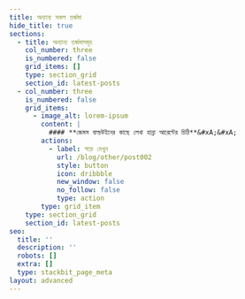 ```yaml
---
title: অন্যান্য সকল তর্জমা
hide_title: true
sections:
  - title: অন্যান্য তর্জমাসমূহ
    col_number: three
    is_numbered: false
    grid_items: []
    type: section_grid
    section_id: latest-posts
  - col_number: three
    is_numbered: false
    grid_items:
      - image_alt: lorem-ipsum
        content: |
          #### **জেমস বাল্ডউইনের কাছে লেখা হান্না আরেন্টের চিঠি**&#xA;&#xA;
        actions:
          - label: পড়ে দেখুন
            url: /blog/other/post002
            style: button
            icon: dribbble
            new_window: false
            no_follow: false
            type: action
        type: grid_item
    type: section_grid
    section_id: latest-posts
seo:
  title: ''
  description: ''
  robots: []
  extra: []
  type: stackbit_page_meta
layout: advanced
---
```

